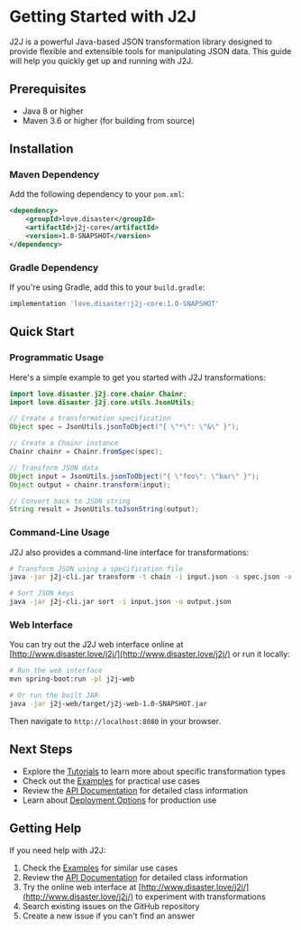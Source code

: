 # Getting Started with J2J

J2J is a powerful Java-based JSON transformation library designed to provide flexible and extensible tools for manipulating JSON data. This guide will help you quickly get up and running with J2J.

## Prerequisites

- Java 8 or higher
- Maven 3.6 or higher (for building from source)

## Installation

### Maven Dependency

Add the following dependency to your `pom.xml`:

```xml
<dependency>
    <groupId>love.disaster</groupId>
    <artifactId>j2j-core</artifactId>
    <version>1.0-SNAPSHOT</version>
</dependency>
```

### Gradle Dependency

If you're using Gradle, add this to your `build.gradle`:

```gradle
implementation 'love.disaster:j2j-core:1.0-SNAPSHOT'
```

## Quick Start

### Programmatic Usage

Here's a simple example to get you started with J2J transformations:

```java
import love.disaster.j2j.core.chainr.Chainr;
import love.disaster.j2j.core.utils.JsonUtils;

// Create a transformation specification
Object spec = JsonUtils.jsonToObject("{ \"*\": \"&\" }");

// Create a Chainr instance
Chainr chainr = Chainr.fromSpec(spec);

// Transform JSON data
Object input = JsonUtils.jsonToObject("{ \"foo\": \"bar\" }");
Object output = chainr.transform(input);

// Convert back to JSON string
String result = JsonUtils.toJsonString(output);
```

### Command-Line Usage

J2J also provides a command-line interface for transformations:

```bash
# Transform JSON using a specification file
java -jar j2j-cli.jar transform -t chain -i input.json -s spec.json -o output.json

# Sort JSON keys
java -jar j2j-cli.jar sort -i input.json -o output.json
```

### Web Interface

You can try out the J2J web interface online at [http://www.disaster.love/j2j/](http://www.disaster.love/j2j/) or run it locally:

```bash
# Run the web interface
mvn spring-boot:run -pl j2j-web

# Or run the built JAR
java -jar j2j-web/target/j2j-web-1.0-SNAPSHOT.jar
```

Then navigate to `http://localhost:8080` in your browser.

## Next Steps

- Explore the [Tutorials](tutorials/) to learn more about specific transformation types
- Check out the [Examples](EXAMPLES.md) for practical use cases
- Review the [API Documentation](api/) for detailed class information
- Learn about [Deployment Options](DEPLOYMENT.md) for production use

## Getting Help

If you need help with J2J:

1. Check the [Examples](EXAMPLES.md) for similar use cases
2. Review the [API Documentation](api/) for detailed class information
3. Try the online web interface at [http://www.disaster.love/j2j/](http://www.disaster.love/j2j/) to experiment with transformations
4. Search existing issues on the GitHub repository
5. Create a new issue if you can't find an answer